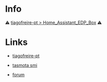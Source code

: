 # Info

⚠️ [tiagofreire-pt > Home_Assistant_EDP_Box](https://github.com/tiagofreire-pt/Home_Assistant_EDP_Box) ⚠️

# Links

- [tiagofreire-pt](https://github.com/tiagofreire-pt/Home_Assistant_EDP_Box)

- [tasmota smi](https://tasmota.github.io/docs/Smart-Meter-Interface/)

- [forum](https://forum.cpha.pt/t/integrar-contadores-inteligentes-da-edp-em-home-assistant/4953/)
